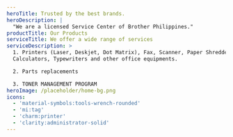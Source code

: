 ```yaml
---
heroTitle: Trusted by the best brands.
heroDescription: |
  "We are a licensed Service Center of Brother Philippines."
productTitle: Our Products
serviceTitle: We offer a wide range of services
serviceDescription: >
  1. Printers (Laser, Deskjet, Dot Matrix), Fax, Scanner, Paper Shredder,
  Calculators, Typewriters and other office equipments.

  2. Parts replacements

  3. TONER MANAGEMENT PROGRAM
heroImage: /placeholder/home-bg.png
icons:
  - 'material-symbols:tools-wrench-rounded'
  - 'mi:tag'
  - 'charm:printer'
  - 'clarity:administrator-solid'
---
```










